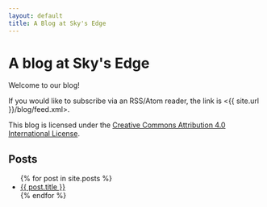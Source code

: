 ```yaml
---
layout: default
title: A Blog at Sky's Edge
---
```


A blog at Sky's Edge
===========

Welcome to our blog!

If you would like to subscribe via an RSS/Atom reader,
the link is <{{ site.url }}/blog/feed.xml>.

This blog is licensed under the [Creative Commons
Attribution 4.0 International
License](http://creativecommons.org/licenses/by/4.0/).

Posts
-----

<ul>
  {% for post in site.posts %}
    <li><a href="{{ post.url }}">{{ post.title }}</a></li>
  {% endfor %}
</ul>
